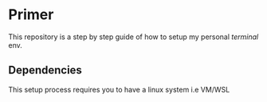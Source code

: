 # Primer

This repository is a step by step guide of how to setup my personal *terminal* env. 

## Dependencies
This setup process requires you to have a linux system i.e VM/WSL



